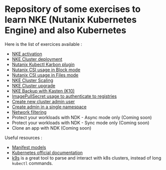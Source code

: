 # Repository of some exercises to learn NKE (Nutanix Kubernetes Engine) and also Kubernetes

Here is the list of exercices available :

- [NKE activation](./01_NKE_activation/)
- [NKE Cluster deployment](./02_NKE_installation/)
- [Nutanix Kubectl Karbon plugin](./03_Nutanix_karbon_plugin/)
- [Nutanix CSI usage in Block mode](./04_Nutanix_CSI_Block_Usage/)
- [Nutanix CSI usage in Files mode](./05_Nutanix_CSI_Files_Usage/)
- [NKE Cluster Scaling](./06_NKE_Cluster_scaling/)
- [NKE Cluster upgrade](./07_NKE_Kubernetes_upgrade/)
- [NKE Backup with Kasten (K10)](./08_Kasten/)
- [ImagePullSecret usage to authenticate to registries](./09_Use_Pull_Secret/)
- [Create new cluster admin user](./10_Create_cluster_admin_account/)
- [Create admin in a single namespace](./11_Create_namespace_admin/)
- [Network filtering](./12_Pod_network_filtering/)
- Protect your workloads with NDK - Async mode only (Coming soon)
- Protect your workloads with NDK - Sync mode only (Coming soon)
- Clone an app with NDK (Coming soon)

Useful resources :

- [Manifest models](./Manifest_models/)
- [Kubernetes official documentation](https://kubernetes.io/docs/home/)
- [k9s](https://k9scli.io/) is a great tool to parse and interact with k8s clusters, instead of long `kubectl` commands.
